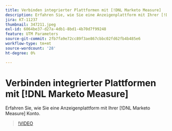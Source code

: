 ```yaml
---
title: Verbinden integrierter Plattformen mit [!DNL Marketo Measure]
description: Erfahren Sie, wie Sie eine Anzeigenplattform mit Ihrer [!DNL Marketo Measure] Konto.
jira: KT-11237
thumbnail: 347211.jpeg
exl-id: 6064be37-d27a-4db1-8bd1-4b70d7f99248
feature: UTM Parameters
source-git-commit: 2fb7fa9e72cc89f3ae867cbbc02fd62fb4b485e6
workflow-type: tm+mt
source-wordcount: '28'
ht-degree: 0%

---
```


# Verbinden integrierter Plattformen mit [!DNL Marketo Measure]

Erfahren Sie, wie Sie eine Anzeigenplattform mit Ihrer [!DNL Marketo Measure] Konto.

>[!VIDEO](https://video.tv.adobe.com/v/347211/?quality=12&learn=on)
